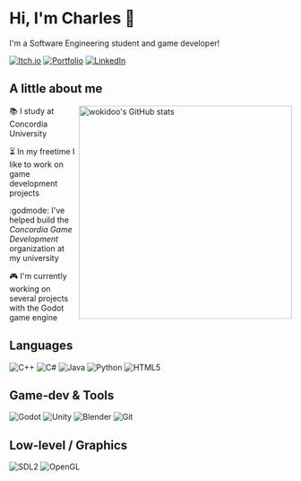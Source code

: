 # Hi, I'm Charles 🌠
I'm a Software Engineering student and game developer!

[![Itch.io](https://img.shields.io/badge/Itch.io-FA5C5C?style=flat&logo=itchdotio&logoColor=white&logoWidth=32)](https://wokidoo.itch.io/)
[![Portfolio](https://img.shields.io/badge/Portfolio-000000?style=flat&logo=githubpages&logoColor=white&logoWidth=32)](https://wokidoo.github.io/)
[![LinkedIn](https://img.shields.io/badge/LinkedIn-Charles%20Partous-blue?style=flat&logo=linkedin&logoColor=white&logoWidth=32)](https://www.linkedin.com/in/charles-partous-888945164)

## A little about me
<img align="right" src="https://github-readme-stats.vercel.app/api?username=wokidoo&show_icons=true&theme=tokyonight&count_private=true" alt="wokidoo's GitHub stats" width="380" />

📚 I study at Concordia University  

⏳ In my freetime I like to work on game development projects  

:godmode: I've helped build the _Concordia Game Development_ organization at my university 

🎮 I'm currently working on several projects with the Godot game engine

## Languages  
![C++](https://img.shields.io/badge/C%2B%2B-00599C?style=flat&logo=c%2B%2B&logoColor=white&logoWidth=32)
![C#](https://img.shields.io/badge/C%23-239120?style=flat&logo=csharp&logoColor=white&logoWidth=32)
![Java](https://img.shields.io/badge/Java-007396?style=flat&logo=java&logoColor=white&logoWidth=32)
![Python](https://img.shields.io/badge/Python-3776AB?style=flat&logo=python&logoColor=white&logoWidth=32)
![HTML5](https://img.shields.io/badge/HTML5-E34F26?style=flat&logo=html5&logoColor=white&logoWidth=32)

## Game‑dev & Tools  
![Godot](https://img.shields.io/badge/Godot-478CBF?style=flat&logo=godotengine&logoColor=white&logoWidth=32)
![Unity](https://img.shields.io/badge/Unity-000000?style=flat&logo=unity&logoColor=white&logoWidth=32)
![Blender](https://img.shields.io/badge/Blender-F5792A?style=flat&logo=blender&logoColor=white&logoWidth=32)
![Git](https://img.shields.io/badge/Git-F05032?style=flat&logo=git&logoColor=white&logoWidth=32)

## Low‑level / Graphics  
![SDL2](https://img.shields.io/badge/SDL2-FFB13B?style=flat&logo=sdl&logoColor=white&logoWidth=32)
![OpenGL](https://img.shields.io/badge/OpenGL-5586A4?style=flat&logo=opengl&logoColor=white&logoWidth=32)
